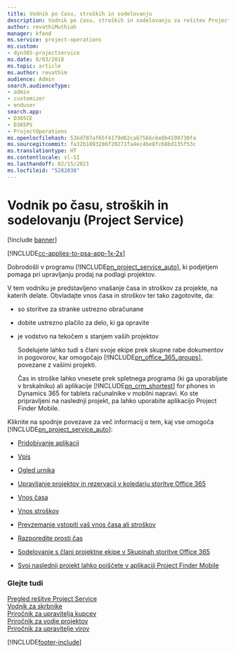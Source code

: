 ```yaml
---
title: Vodnik po času, stroških in sodelovanju
description: Vodnik po času, stroških in sodelovanju za rešitev Project Service
author: revathiMuthiah
manager: kfend
ms.service: project-operations
ms.custom:
- dyn365-projectservice
ms.date: 8/03/2018
ms.topic: article
ms.author: revathim
audience: Admin
search.audienceType:
- admin
- customizer
- enduser
search.app:
- D365CE
- D365PS
- ProjectOperations
ms.openlocfilehash: 53bd787af65f4179d62ca6756bc6e8b4599730fa
ms.sourcegitcommit: fa32b1893286f20271fa4ec4be8fc68bd135f53c
ms.translationtype: HT
ms.contentlocale: sl-SI
ms.lasthandoff: 02/15/2021
ms.locfileid: "5282038"
---
```

# <a name="time-expense-and-collaboration-guide-project-service"></a>Vodnik po času, stroških in sodelovanju (Project Service)

[!include [banner](../includes/psa-now-project-operations.md)]

[!INCLUDE[cc-applies-to-psa-app-1x-2x](../includes/cc-applies-to-psa-app-1x-2x.md)]

Dobrodošli v programu [!INCLUDE[pn_project_service_auto](../includes/pn-project-service-auto.md)], ki podjetjem pomaga pri upravljanju prodaj na podlagi projektov. 
  
 V tem vodniku je predstavljeno vnašanje časa in stroškov za projekte, na katerih delate. Obvladajte vnos časa in stroškov ter tako zagotovite, da:  
  
- so storitve za stranke ustrezno obračunane  
  
- dobite ustrezno plačilo za delo, ki ga opravite  
  
- je vodstvo na tekočem s stanjem vaših projektov  
  
  Sodelujete lahko tudi s člani svoje ekipe prek skupne rabe dokumentov in pogovorov, kar omogočajo [!INCLUDE[pn_office_365_groups](../includes/pn-office-365-groups.md)], povezane z vašimi projekti.  
  
  Čas in stroške lahko vnesete prek spletnega programa (ki ga uporabljate v brskalniku) ali aplikacije [!INCLUDE[pn_crm_shortest](../includes/pn-crm-shortest.md)] for phones in Dynamics 365 for tablets računalnike v mobilni napravi. Ko ste pripravljeni na naslednji projekt, pa lahko uporabite aplikacijo Project Finder Mobile.  
  
Kliknite na spodnje povezave za več informacij o tem, kaj vse omogoča [!INCLUDE[pn_project_service_auto](../includes/pn-project-service-auto.md)]:  
  
-   [Pridobivanje aplikacij](../psa/get-apps.md)  
  
-   [Vpis](../psa/sign-in.md)  
  
-   [Ogled urnika](../psa/view-schedule.md)  
  
-   [Upravljanje projektov in rezervacij v koledarju storitve Office 365](../psa/manage-project-bookings-office-365-calendar.md)  
  
-   [Vnos časa](../psa/enter-time.md)  
  
-   [Vnos stroškov](../psa/enter-expenses.md)  
  
-   [Prevzemanje vstopiti vaš vnos časa ali stroškov](../psa/allow-someone-else-enter-time-entry-expense.md)  
  
-   [Razporedite prosti čas](../psa/schedule-time-off.md)  
  
-   [Sodelovanje s člani projektne ekipe v Skupinah storitve Office 365](../psa/collaborate-project-team-members-office-365-groups.md)  
  
-   [Svoj naslednji projekt lahko poiščete v aplikaciji Project Finder Mobile](../psa/find-next-project-finder-mobile-app.md)  
  
### <a name="see-also"></a>Glejte tudi  
 [Pregled rešitve Project Service](../psa/overview.md)   
 [Vodnik za skrbnike](../psa/admin-guide.md)   
 [Priročnik za upravitelja kupcev](../psa/account-manager-guide.md)   
 [Priročnik za vodje projektov](../psa/project-manager-guide.md)   
 [Priročnik za upravitelje virov](../psa/resource-manager-guide.md)   


[!INCLUDE[footer-include](../includes/footer-banner.md)]